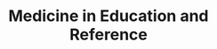 ---
layout: category
category: medicine
title: Medicine in Education and Reference
description: Medicine refers to the study and practice of diagnosing, treating, and preventing diseases and medical conditions.
permalink: /medicine/
---